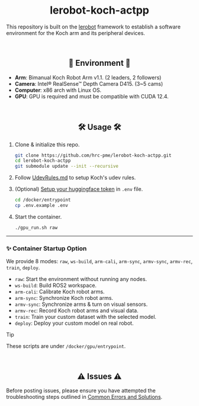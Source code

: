 # <div align="center"> lerobot-koch-actpp </div>

This repository is built on the [lerobot](https://github.com/hrc-pme/lerobot/tree/33724a273dfa3a62b845cbbb030b21b71fc5d12b) framework to establish a software environment for the Koch arm and its peripheral devices.

$\;$

##  <div align="center"> 🌱 Environment 🌱 </div>

* **Arm**: Bimanual Koch Robot Arm v1.1. (2 leaders, 2 followers)
* **Camera**: Intel® RealSense™ Depth Camera D415. (3~5 cams)
* **Computer**: x86 arch with Linux OS.
* **GPU**: GPU is required and must be compatible with CUDA 12.4.

$\;$

##  <div align="center"> 🛠️ Usage 🛠️ </div>

1. Clone & initialize this repo.
   
   ```bash
   git clone https://github.com/hrc-pme/lerobot-koch-actpp.git
   cd lerobot-koch-actpp
   git submodule update --init --recursive
   ```

2. Follow [UdevRules.md](/assets/README-udev.md) to setup Koch's udev rules.

3. (Optional) [Setup your huggingface token](https://huggingface.co/docs/hub/security-tokens) in `.env` file.
   
   ```bash
   cd /docker/entrypoint
   cp .env.example .env
   ```

4. Start the container.

   ```bash
   ./gpu_run.sh raw
   ```

---

### ✨ Container Startup Option

We provide 8 modes: `raw`, `ws-build`, `arm-cali`, `arm-sync`, `armv-sync`, `armv-rec`, `train`, `deploy`.

* `raw`: Start the environment without running any nodes.
* `ws-build`: Build ROS2 workspace.
* `arm-cali`: Calibrate Koch robot arms.
* `arm-sync`: Synchronize Koch robot arms.
* `armv-sync`: Synchronize arms & turn on visual sensors.
* `armv-rec`: Record Koch robot arms and visual data.
* `train`: Train your custom dataset with the selected model.
* `deploy`: Deploy your custom model on real robot.

>[!TIP]
These scripts are under `/docker/gpu/entrypoint`.

$\;$

##  <div align="center"> ⚠️ Issues ⚠️ </div>

Before posting issues, please ensure you have attempted the troubleshooting steps outlined in [Common Errors and Solutions](/assets/README-error.md).